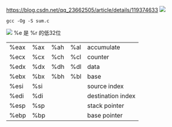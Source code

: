 https://blog.csdn.net/qq_23662505/article/details/119374633
![](https://typora-birdy.oss-cn-guangzhou.aliyuncs.com/20240515130047.png)

```shell
gcc -Og -S sum.c
```

![](https://typora-birdy.oss-cn-guangzhou.aliyuncs.com/20240515131749.png)
%e 是 %r 的低32位

|      |     |     |     |                   |
| ---- | --- | --- | --- | ----------------- |
| %eax | %ax | %ah | %al | accumulate        |
| %ecx | %cx | %ch | %cl | counter           |
| %edx | %dx | %dh | %dl | data              |
| %ebx | %bx | %bh | %bl | base              |
| %esi | %si |     |     | source index      |
| %edi | %di |     |     | destination index |
| %esp | %sp |     |     | stack pointer     |
| %ebp | %bp |     |     | base pointer      |
